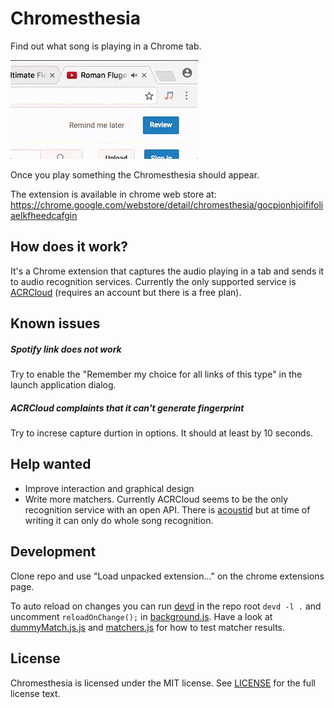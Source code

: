# Chromesthesia
Find out what song is playing in a Chrome tab.

![](assets/demo.gif)

Once you play something the Chromesthesia should appear.

The extension is available in chrome web store at:  
https://chrome.google.com/webstore/detail/chromesthesia/gocpionhjoififoliaelkfheedcafgin

## How does it work?
It's a Chrome extension that captures the audio playing in a tab and sends it to
audio recognition services. Currently the only supported service is
[ACRCloud](https://www.acrcloud.com]) (requires an account but there is a
free plan).

## Known issues

##### Spotify link does not work
Try to enable the "Remember my choice for all links of this type" in the
launch application dialog.

##### ACRCloud complaints that it can't generate fingerprint
Try to increse capture durtion in options. It should at least by 10 seconds.

## Help wanted
- Improve interaction and graphical design
- Write more matchers. Currently ACRCloud seems to be the only recognition
service with an open API. There is [acoustid](https://acoustid.org) but at
time of writing it can only do whole song recognition.

## Development
Clone repo and use "Load unpacked extension..." on the chrome extensions page.

To auto reload on changes you can run [devd](https://github.com/cortesi/devd) in
the repo root `devd -l .` and uncomment `reloadOnChange();` in [background.js](src/background.js).
Have a look at [dummyMatch.js.js](src/dummyMatch.js) and
[matchers.js](src/matchers.js) for how to test matcher results.

## License
Chromesthesia is licensed under the MIT license. See [LICENSE](LICENSE) for the
full license text.
